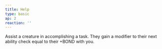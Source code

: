 ```yaml
---
title: Help
type: basic
ap: 2
reaction: ''
---
```


Assist a creature in accomplishing a task. They gain a modifier to their next ability check equal to their +BOND with you.
